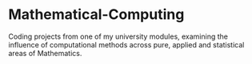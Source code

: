 # Mathematical-Computing
Coding projects from one of my university modules, examining the influence of computational methods across pure, applied and statistical areas of Mathematics.
